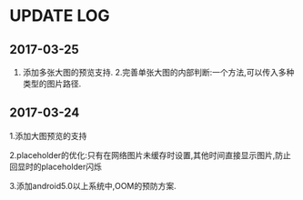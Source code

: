 # UPDATE LOG

## 2017-03-25

1. 添加多张大图的预览支持.
2.完善单张大图的内部判断:一个方法,可以传入多种类型的图片路径.


## 2017-03-24

1.添加大图预览的支持

2.placeholder的优化:只有在网络图片未缓存时设置,其他时间直接显示图片,防止回显时的placeholder闪烁

3.添加android5.0以上系统中,OOM的预防方案.

